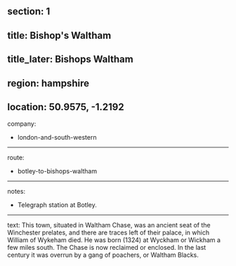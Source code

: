 ﻿section: 1
----
title: Bishop's Waltham
----
title_later: Bishops Waltham
----
region: hampshire
----
location: 50.9575, -1.2192
----
company:
- london-and-south-western
----
route:
- botley-to-bishops-waltham
----
notes:
- Telegraph station at Botley.
----
text: This town, situated in Waltham Chase, was an ancient seat of the Winchester prelates, and there are traces left of their palace, in which William of Wykeham died. He was born (1324) at Wyckham or Wickham a few miles south. The Chase is now reclaimed or enclosed. In the last century it was overrun by a gang of poachers, or Waltham Blacks.
